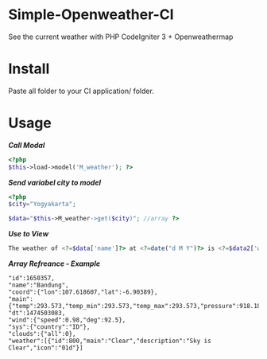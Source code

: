 # Simple-Openweather-CI
See the current weather with PHP
CodeIgniter 3 + Openweathermap

# Install
Paste all folder to your CI application/ folder.

# Usage
***Call Modal***
```PHP
<?php
$this->load->model('M_weather'); ?>
```
***Send variabel city to model***
```PHP
<?php
$city="Yogyakarta";

$data="$this->M_weather->get($city)"; //array ?>
```
***Use to View***
```PHP
The weather of <?=$data['name']?> at <?=date("d M Y")?> is <?=$data2['weather'][0]['main']?>
```

***Array Refreance - Example***
```LIST
"id":1650357,
"name":"Bandung",
"coord":{"lon":107.618607,"lat":-6.90389},
"main":{"temp":293.573,"temp_min":293.573,"temp_max":293.573,"pressure":918.18,"sea_level":1024.43,"grnd_level":918.18,"humidity":94},
"dt":1474503083,
"wind":{"speed":0.98,"deg":92.5},
"sys":{"country":"ID"},
"clouds":{"all":0},
"weather":[{"id":800,"main":"Clear","description":"Sky is Clear","icon":"01d"}]
```
